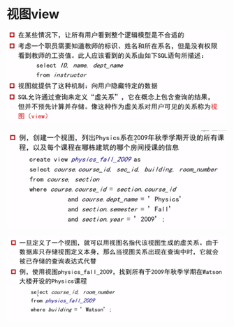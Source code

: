 # 视图view

![](.gitbook/assets/image%20%2818%29.png)

![](.gitbook/assets/image%20%289%29.png)

![](.gitbook/assets/image%20%281%29.png)

